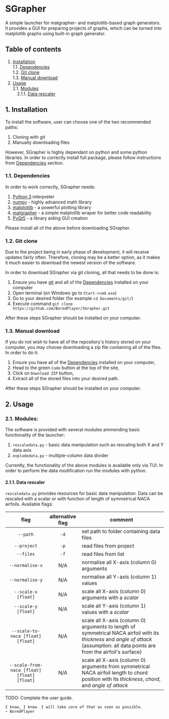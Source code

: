 # SGrapher
A simple launcher for matgrapher- and matplotlib-based graph generators. It provides a GUI for preparing projects of graphs, which can be turned into matplotlib graphs using built-in graph generator.

## Table of contents
1. [Installation](#1-installation)\
1.1. [Dependencies](#11-dependencies)\
1.2. [Git clone](#12-git-clone)\
1.3. [Manual download](#13-manual-download)
2. [Usage](#2-usage)\
2.1. [Modules](#21-modules)\
&emsp;2.1.1. [Data rescaler](#211-rescale-data)


## 1. Installation
To install the software, user can choose one of the two recommended paths:
1. Cloning with git
2. Manually downloading files

However, SGrapher is highly dependant on python and some python libraries. In order to correctly install full package, please follow instructions from [Dependencies](#11-dependencies) section.

### 1.1. Dependencies
In order to work correctly, SGrapher needs:
1. [Python 3](https://www.python.org/downloads/) interpreter
2. [numpy](https://numpy.org/install/) - highly advanced math library
3. [matplotlib](https://matplotlib.org/stable/users/getting_started/index.html#installation-quick-start) - a powerful plotting library
4. [matgrapher](https://github.com/BoredPlayer/matgrapher) - a simple matplotlib wraper for better code readability
5. [PyQt5](https://pypi.org/project/PyQt5/) - a library aiding GUI creation

Please install all of the above before downloading SGrapher.

### 1.2. Git clone

Due to the project being in early phase of development, it will receive updates fairly often. Therefore, cloning may be a better option, as it makes it much easier to download the newest version of the software.

In order to download SGrapher via git cloning, all that needs to be done is:
1. Ensure you have [git](https://www.git-scm.com/downloads) and all of the [Dependencies](#11-dependencies) installed on your computer
2. Open terminal (on Windows go to `Start->cmd.exe`)
3. Go to your desired folder (for example `cd Documents/git/`)
4. Execute command `git clone https://github.com/BoredPlayer/SGrapher.git`

After these steps SGrapher should be installed on your computer.

### 1.3. Manual download

If you do not wish to have all of the repository's history stored on your computer, you may choose downloading a zip file containing all of the files. In order to do it:
1. Ensure you have all of the [Dependencies](#11-dependencies) installed on your computer,
2. Head to the green `Code` button at the top of the site,
3. Click on `Download ZIP` button,
4. Extract all of the stored files into your desired path.

After these steps SGrapher should be installed on your computer.

## 2. Usage

### 2.1. Modules:

The software is provided with several modules ammending basic functionality of the launcher:
1. `rescaledata.py` - basic data manipulation such as rescaling both X and Y data axis
2. `explodedata.py` - multiple-column data divider

Currently, the functionality of the above modules is available only via TUI. In order to perform the data modification run the modules with python.

#### 2.1.1. Data rescaler

`rescaledata.py` provides resources for basic data manipulation. Data can be rescaled with a scalar or with function of length of symmetrical NACA airfoils. Available flags:

| flag | alternative flag | comment |
| :---:| :---: | ------- |
| `--path` | `-d` | set path to folder containing data files |
| `--project` | `-p` | read files from project |
| `--files` | `-f` | read files from list |
| `--normalise-x` | N/A | normalise all X-axis (column 0) arguments |
| `--normalise-y` | N/A | normalise all Y-axis (column 1) values |
| `--scale-x [float]` | N/A | scale all X-axis (column 0) arguments with a _scalar_ |
| `--scale-y [float]` | N/A | scale all Y-axis (column 1) values with a _scalar_ |
| `--scale-to-naca [float] [float]`| N/A | scale all X-axis (column 0) arguments to length of symmetrical NACA airfoil with its _thickness_ and _angle of attack_ (assumption: all data points are from the airfoil's surface) |
| `--scale-from-naca [float] [float] [float]`| N/A | scale all X-axis (column 0) arguments from symmetrical NACA airfoil length to chord position with its _thickness_, _chord_, and _angle of attack_ |

TODO: Complete the user guide.
```
I know, I know. I will take care of that as soon as possible.
~ BoredPlayer
```
